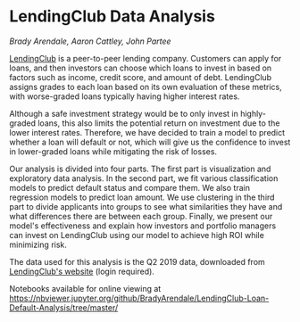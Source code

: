 # LendingClub Data Analysis

*Brady Arendale, Aaron Cattley, John Partee*

[LendingClub](https://www.lendingclub.com/) is a peer-to-peer lending company. Customers can apply for loans, and then investors can choose which loans to invest in based on factors such as income, credit score, and amount of debt. LendingClub assigns grades to each loan based on its own evaluation of these metrics, with worse-graded loans typically having higher interest rates.

Although a safe investment strategy would be to only invest in highly-graded loans, this also limits the potential return on investment due to the lower interest rates. Therefore, we have decided to train a model to predict whether a loan will default or not, which will give us the confidence to invest in lower-graded loans while mitigating the risk of losses.

Our analysis is divided into four parts. The first part is visualization and exploratory data analysis. In the second part, we fit various classification models to predict default status and compare them. We also train regression models to predict loan amount. We use clustering in the third part to divide applicants into groups to see what similarities they have and what differences there are between each group. Finally, we present our model's effectiveness and explain how investors and portfolio managers can invest on LendingClub using our model to achieve high ROI while minimizing risk.

The data used for this analysis is the Q2 2019 data, downloaded from [LendingClub's website](https://www.lendingclub.com/info/statistics.action) (login required).

Notebooks available for online viewing at https://nbviewer.jupyter.org/github/BradyArendale/LendingClub-Loan-Default-Analysis/tree/master/
